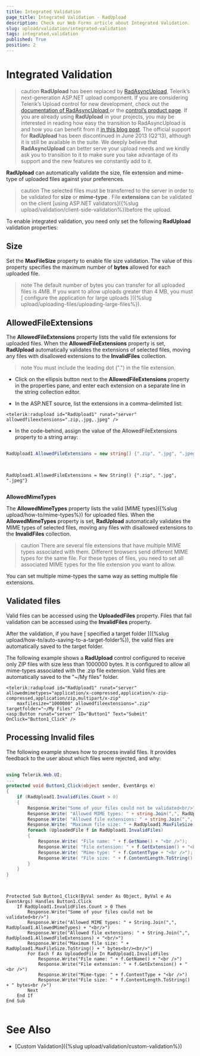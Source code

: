 ```yaml
---
title: Integrated Validation
page_title: Integrated Validation - RadUpload
description: Check our Web Forms article about Integrated Validation.
slug: upload/validation/integrated-validation
tags: integrated,validation
published: True
position: 2
---
```


# Integrated Validation



>caution  **RadUpload** has been replaced by [RadAsyncUpload](https://demos.telerik.com/aspnet-ajax/asyncupload/examples/overview/defaultcs.aspx), Telerik’s next-generation ASP.NET upload component. If you are considering Telerik’s Upload control for new development, check out the [documentation of RadAsyncUpload ](https://www.telerik.com/help/aspnet-ajax/asyncupload-overview.html) or the [control’s product page](https://www.telerik.com/products/aspnet-ajax/asyncupload.aspx). If you are already using **RadUpload** in your projects, you may be interested in reading how easy the transition to RadAsyncUpload is and how you can benefit from it [in this blog post](https://blogs.telerik.com/blogs/12-12-05/the-case-of-telerik-s-new-old-asp.net-ajax-upload-control-radasyncupload). The official support for **RadUpload** has been discontinued in June 2013 (Q2’13), although it is still be available in the suite. We deeply believe that **RadAsyncUpload** can better serve your upload needs and we kindly ask you to transition to it to make sure you take advantage of its support and the new features we constantly add to it.
>


**RadUpload** can automatically validate the size, file extension and mime-type of uploaded files against your preferences.

>caution The selected files must be transferred to the server in order to be validated for **size** or **mime-type** . File **extensions** can be validated on the client [using ASP.NET validators]({%slug upload/validation/client-side-validation%})before the upload.
>


To enable integrated validation, you need only set the following **RadUpload** validation properties:

## Size

Set the **MaxFileSize** property to enable file size validation. The value of this property specifies the maximum number of **bytes** allowed for each uploaded file.

>note The default number of bytes you can transfer for all uploaded files is 4MB. If you want to allow uploads greater than 4 MB, you must [ configure the application for large uploads ]({%slug upload/uploading-files/uploading-large-files%}).
>


## AllowedFileExtensions

The **AllowedFileExtensions** property lists the valid file extensions for uploaded files. When the **AllowedFileExtensions** property is set, **RadUpload** automatically validates the extensions of selected files, moving any files with disallowed extensions to the **InvalidFiles** collection.

>note You must include the leading dot (".") in the file extension.
>


* Click on the ellipsis button next to the **AllowedFileExtensions** property in the properties pane, and enter each extension on a separate line in the string collection editor.

* In the ASP.NET source, list the extensions in a comma-delimited list:

````ASPNET
<telerik:radupload id="RadUpload1" runat="server" allowedfileextensions=".zip,.jpg,.jpeg" />
````



* In the code-behind, assign the value of the AllowedFileExtensions property to a string array:



````C#
	     
RadUpload1.AllowedFileExtensions = new string[] {".zip", ".jpg", ".jpeg"};
				
````
````VB.NET
	     
RadUpload1.AllowedFileExtensions = New String() {".zip", ".jpg", ".jpeg"}
				
````


**AllowedMimeTypes**

The **AllowedMimeTypes** property lists the valid [MIME types]({%slug upload/how-to/mime-types%}) for uploaded files. When the **AllowedMimeTypes** property is set, **RadUpload** automatically validates the MIME types of selected files, moving any files with disallowed extensions to the **InvalidFiles** collection.

>caution There are several file extensions that have multiple MIME types associated with them. Different browsers send different MIME types for the same file. For these types of files, you need to set all associated MIME types for the file extension you want to allow.
>


You can set multiple mime-types the same way as setting multiple file extensions.

## Validated files

Valid files can be accessed using the **UploadedFiles** property. Files that fail validation can be accessed using the **InvalidFiles** property.

After the validation, if you have [ specified a target folder ]({%slug upload/how-to/auto-saving-to-a-target-folder%}), the valid files are automatically saved to the target folder.

The following example shows a **RadUpload** control configured to receive only ZIP files with size less than 1000000 bytes. It is configured to allow all mime-types associated with the .zip file extension. Valid files are automatically saved to the "~/My files" folder.

````ASPNET
<telerik:radupload id="RadUpload1" runat="server" allowedmimetypes="application/x-compressed,application/x-zip-compressed,application/zip,multipart/x-zip"
    maxfilesize="1000000" allowedfileextensions=".zip" targetfolder="~/My Files" />
<asp:Button runat="server" ID="Button1" Text="Submit" OnClick="Button1_Click" />
````



## Processing Invalid files

The following example shows how to process invalid files. It provides feedback to the user about which files were rejected, and why:



````C#
	     
using Telerik.Web.UI;
...
protected void Button1_Click(object sender, EventArgs e)
{  
    if (RadUpload1.InvalidFiles.Count > 0)  
    { 
        Response.Write("Some of your files could not be validated<br/>");
        Response.Write( "Allowed MIME types: " + string.Join(",", RadUpload1.AllowedMimeTypes) + "<br/>");
        Response.Write( "Allowed file extensions: " + string.Join(",", RadUpload1.AllowedFileExtensions) + "<br/>" );    
        Response.Write( "Maximum file size: " + RadUpload1.MaxFileSize.ToString() + " bytes<br/><br/>");    
        foreach (UploadedFile f in RadUpload1.InvalidFiles)    
        {       
            Response.Write( "File name: " + f.GetName() + "<br />");     
            Response.Write( "File extension: " + f.GetExtension() + "<br />");
            Response.Write( "Mime-type: " + f.ContentType + "<br />");       
            Response.Write( "File size: " + f.ContentLength.ToString() + " bytes<br />");    
        }  
    }
}
				
````
````VB.NET
	     
Protected Sub Button1_Click(ByVal sender As Object, ByVal e As EventArgs) Handles Button1.Click
    If RadUpload1.InvalidFiles.Count > 0 Then
        Response.Write("Some of your files could not be validated<br/>")
        Response.Write("Allowed MIME types: " + String.Join(",", RadUpload1.AllowedMimeTypes) + "<br/>")
        Response.Write("Allowed file extensions: " + String.Join(",", RadUpload1.AllowedFileExtensions) + "<br/>")
        Response.Write("Maximum file size: " + RadUpload1.MaxFileSize.ToString() + " bytes<br/><br/>")
        For Each f As UploadedFile In RadUpload1.InvalidFiles
            Response.Write("File name: " + f.GetName() + "<br />")
            Response.Write("File extension: " + f.GetExtension() + "<br />")
            Response.Write("Mime-type: " + f.ContentType + "<br />")
            Response.Write("File size: " + f.ContentLength.ToString() + " bytes<br />")
        Next
    End If
End Sub
		
````


# See Also

 * [Custom Validation]({%slug upload/validation/custom-validation%})
